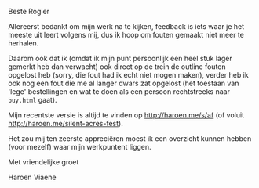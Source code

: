Beste Rogier

Allereerst bedankt om mijn werk na te kijken, feedback is iets waar je het meeste uit leert volgens mij, dus ik hoop om fouten gemaakt niet meer te herhalen.

Daarom ook dat ik (omdat ik mijn punt persoonlijk een heel stuk lager gemerkt heb dan verwacht) ook direct op de trein de outline fouten opgelost heb (sorry, die fout had ik echt niet mogen maken), verder heb ik ook nog een fout die me al langer dwars zat opgelost (het toestaan van 'lege' bestellingen en wat te doen als een persoon rechtstreeks naar `buy.html` gaat).

Mijn recentste versie is altijd te vinden op http://haroen.me/s/af (of voluit http://haroen.me/silent-acres-fest).

Het zou mij ten zeerste appreciëren moest ik een overzicht kunnen hebben (voor mezelf) waar mijn werkpuntent liggen.

Met vriendelijke groet

Haroen Viaene